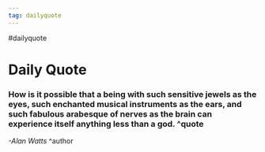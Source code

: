 ```yaml
---
tag: dailyquote
---
```


#dailyquote

# Daily Quote

### How is it possible that a being with such sensitive jewels as the eyes, such enchanted musical instruments as the ears, and such fabulous arabesque of nerves as the brain can experience itself anything less than a god. ^quote
*-Alan Watts* ^author
